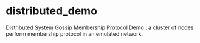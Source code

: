 # distributed_demo

Distributed System
Gossip Membership Protocol Demo
: a cluster of nodes perform membership protocol in an emulated network.
